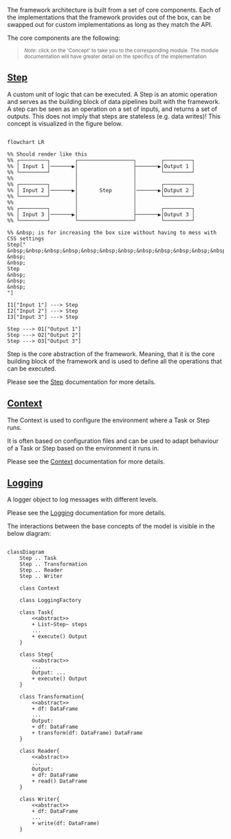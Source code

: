 The framework architecture is built from a set of core components. Each of the implementations that the framework 
provides out of the box, can be swapped out for custom implementations as long as they match the API.

The core components are the following:
> <small>*Note:* click on the 'Concept' to take you to the corresponding module. The module documentation will have 
  greater detail on the specifics of the implementation</small>


## [Step](steps.md)

A custom unit of logic that can be executed. A Step is an atomic operation and serves as the building block of data 
pipelines built with the framework. A step can be seen as an operation on a set of inputs, and returns a set of 
outputs. This does not imply that steps are stateless (e.g. data writes)! This concept is visualized in the figure 
below.

```mermaid

flowchart LR

%% Should render like this
%% ┌─────────┐        ┌──────────────────┐        ┌─────────┐
%% │ Input 1 │───────▶│                  ├───────▶│Output 1 │
%% └─────────┘        │                  │        └─────────┘
%%                    │                  │
%% ┌─────────┐        │                  │        ┌─────────┐
%% │ Input 2 │───────▶│       Step       │───────▶│Output 2 │
%% └─────────┘        │                  │        └─────────┘
%%                    │                  │
%% ┌─────────┐        │                  │        ┌─────────┐
%% │ Input 3 │───────▶│                  ├───────▶│Output 3 │
%% └─────────┘        └──────────────────┘        └─────────┘

%% &nbsp; is for increasing the box size without having to mess with CSS settings
Step["
&nbsp;&nbsp;&nbsp;&nbsp;&nbsp;&nbsp;&nbsp;&nbsp;&nbsp;&nbsp;&nbsp;&nbsp;&nbsp;&nbsp;&nbsp;&nbsp;&nbsp;&nbsp;&nbsp;&nbsp;
&nbsp;
&nbsp;
Step
&nbsp;
&nbsp;
&nbsp;
"]

I1["Input 1"] ---> Step
I2["Input 2"] ---> Step
I3["Input 3"] ---> Step

Step ---> O1["Output 1"]
Step ---> O2["Output 2"]
Step ---> O3["Output 3"]

```

Step is the core abstraction of the framework. Meaning, that it is the core building block of the framework and is used
to define all the operations that can be executed. 

Please see the [Step] documentation for more details.

[//]: # (References)
[Context]: context.md
[Logging]: logger.md
[Step]: steps.md


## [Context]

The Context is used to configure the environment where a Task or Step runs.

It is often based on configuration files and can be used to adapt behaviour of a Task or Step based on the environment
it runs in.

Please see the [Context] documentation for more details.


## [Logging]

A logger object to log messages with different levels.

Please see the [Logging] documentation for more details.

The interactions between the base concepts of the model is visible in the below diagram:  

```mermaid

classDiagram
    Step .. Task
    Step .. Transformation
    Step .. Reader
    Step .. Writer

    class Context

    class LoggingFactory

    class Task{
        <<abstract>>
        + List~Step~ steps
        ...
        + execute() Output
    }

    class Step{
        <<abstract>>
        ...
        Output: ...
        + execute() Output
    }
    
    class Transformation{
        <<abstract>>
        + df: DataFrame
        ...
        Output:
        + df: DataFrame
        + transform(df: DataFrame) DataFrame
    }
    
    class Reader{
        <<abstract>>
        ...
        Output:
        + df: DataFrame
        + read() DataFrame
    }
    
    class Writer{
        <<abstract>>
        + df: DataFrame
        ...
        + write(df: DataFrame)
    }
```
